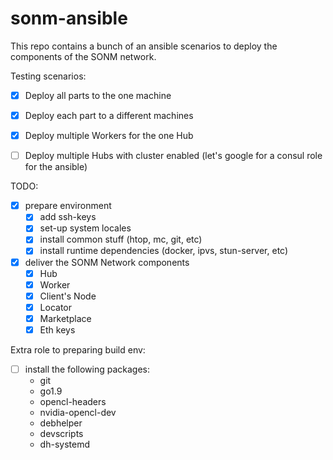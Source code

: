 sonm-ansible
============

This repo contains a bunch of an ansible scenarios to
deploy the components of the SONM network.

Testing scenarios:

- [x] Deploy all parts to the one machine
- [x] Deploy each part to a different machines
- [x] Deploy multiple Workers for the one Hub
- [ ] Deploy multiple Hubs with cluster enabled (let's google for a consul role for the ansible)


TODO:

- [x] prepare environment
    - [x] add ssh-keys
    - [x] set-up system locales
    - [x] install common stuff (htop, mc, git, etc)
    - [x] install runtime dependencies (docker, ipvs, stun-server, etc) 

- [x] deliver the SONM Network components
    - [x] Hub
    - [x] Worker
    - [x] Client's Node
    - [x] Locator
    - [x] Marketplace
    - [x] Eth keys

Extra role to preparing build env:
- [ ] install the following packages:
    - git
    - go1.9
    - opencl-headers
    - nvidia-opencl-dev
    - debhelper
    - devscripts
    - dh-systemd

